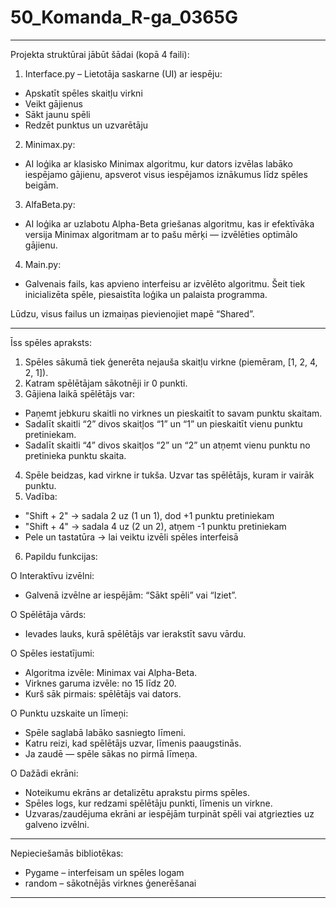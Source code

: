 # 50_Komanda_R-ga_0365G
________________________________________
Projekta struktūrai jābūt šādai (kopā 4 faili):
1. Interface.py – Lietotāja saskarne (UI) ar iespēju:
- Apskatīt spēles skaitļu virkni
- Veikt gājienus
- Sākt jaunu spēli
- Redzēt punktus un uzvarētāju
2. Minimax.py:
- AI loģika ar klasisko Minimax algoritmu, kur dators izvēlas labāko iespējamo gājienu, apsverot visus iespējamos iznākumus līdz spēles beigām.
3. AlfaBeta.py:
- AI loģika ar uzlabotu Alpha-Beta griešanas algoritmu, kas ir efektīvāka versija Minimax algoritmam ar to pašu mērķi — izvēlēties optimālo gājienu.
4. Main.py:
- Galvenais fails, kas apvieno interfeisu ar izvēlēto algoritmu. Šeit tiek inicializēta spēle, piesaistīta loģika un palaista programma.

Lūdzu, visus failus un izmaiņas pievienojiet mapē “Shared”.
________________________________________
Īss spēles apraksts:
1. Spēles sākumā tiek ģenerēta nejauša skaitļu virkne (piemēram, [1, 2, 4, 2, 1]).
2. Katram spēlētājam sākotnēji ir 0 punkti.
3. Gājiena laikā spēlētājs var:
-	Paņemt jebkuru skaitli no virknes un pieskaitīt to savam punktu skaitam.
-	Sadalīt skaitli “2” divos skaitļos “1” un “1” un pieskaitīt vienu punktu pretiniekam.
-	Sadalīt skaitli “4” divos skaitļos “2” un “2” un atņemt vienu punktu no pretinieka punktu skaita.
4.	Spēle beidzas, kad virkne ir tukša. Uzvar tas spēlētājs, kuram ir vairāk punktu.
5. Vadība:
- "Shift + 2" → sadala 2 uz (1 un 1), dod +1 punktu pretiniekam
- "Shift + 4" → sadala 4 uz (2 un 2), atņem -1 punktu pretiniekam
- Pele un tastatūra → lai veiktu izvēli spēles interfeisā
6. Papildu funkcijas:

O Interaktīvu izvēlni:
- Galvenā izvēlne ar iespējām: “Sākt spēli” vai “Iziet”.

O Spēlētāja vārds:
- Ievades lauks, kurā spēlētājs var ierakstīt savu vārdu.

O Spēles iestatījumi:
- Algoritma izvēle: Minimax vai Alpha-Beta.
- Virknes garuma izvēle: no 15 līdz 20.
- Kurš sāk pirmais: spēlētājs vai dators.

O Punktu uzskaite un līmeņi:
- Spēle saglabā labāko sasniegto līmeni.
- Katru reizi, kad spēlētājs uzvar, līmenis paaugstinās.
- Ja zaudē — spēle sākas no pirmā līmeņa.

O Dažādi ekrāni:
- Noteikumu ekrāns ar detalizētu aprakstu pirms spēles.
- Spēles logs, kur redzami spēlētāju punkti, līmenis un virkne.
- Uzvaras/zaudējuma ekrāni ar iespējām turpināt spēli vai atgriezties uz galveno izvēlni.
_______________________________________
Nepieciešamās bibliotēkas:
- Pygame – interfeisam un spēles logam
- random – sākotnējās virknes ģenerēšanai
________________________________________
